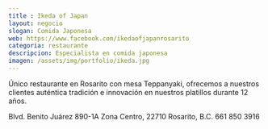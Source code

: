 ```yaml
---
title : Ikeda of Japan
layout: negocio
slogan: Comida Japonesa
web: https://www.facebook.com/ikedaofjapanrosarito
categoria: restaurante
descripcion: Especialista en comida japonesa
imagen: /assets/img/portfolio/ikeda.jpg
---
```


Único restaurante en Rosarito con mesa Teppanyaki, ofrecemos a nuestros clientes auténtica 
tradición e innovación en nuestros platillos durante 12 años.

Blvd. Benito Juárez 890-1A
Zona Centro, 22710 Rosarito, B.C.
661 850 3916
